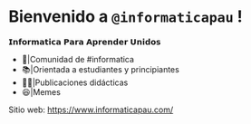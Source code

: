# Bienvenido a `@informaticapau` !
𝗜𝗻𝗳𝗼𝗿𝗺𝗮𝘁𝗶𝗰𝗮 𝗣𝗮𝗿𝗮 𝗔𝗽𝗿𝗲𝗻𝗱𝗲𝗿 𝗨𝗻𝗶𝗱𝗼𝘀

- 👥|Comunidad de #informatica
- 📚|Orientada a estudiantes y principiantes
- 👨‍🏫|Publicaciones didácticas
- 😆|Memes

Sitio web: <https://www.informaticapau.com/>
